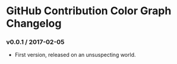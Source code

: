 GitHub Contribution Color Graph Changelog
=========================================

### v0.0.1 / 2017-02-05

  - First version, released on an unsuspecting world.

